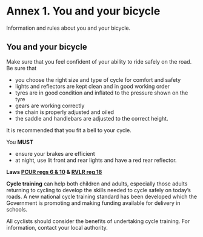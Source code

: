 <h1>Annex 1. You and your bicycle</h1>
<p>Information and rules about you and your bicycle.</p>
<h2>You and your bicycle</h2>
<p>Make sure that you feel confident of your ability to ride safely on the road. Be sure that</p>
<ul><li>you choose the right size and type of cycle for comfort and safety</li>
<li>lights and reflectors are kept clean and in good working order</li>
<li>tyres are in good condition and inflated to the pressure shown on the tyre</li>
<li>gears are working correctly</li>
<li>the chain is properly adjusted and oiled</li>
<li>the saddle and handlebars are adjusted to the correct height.</li>
</ul>
<p>It is recommended that you fit a bell to your cycle.</p>
<p>You <strong>MUST</strong>
</p>
<ul><li>ensure your brakes are efficient</li>
<li>at night, use lit front and rear lights and have a red rear reflector.</li>
</ul>
<p><strong>Laws <a href='http://www.legislation.gov.uk/uksi/1983/1176/made'>PCUR regs 6 & 10</a> & <a href='http://www.legislation.gov.uk/uksi/1989/1796/regulation/18/made'>RVLR reg 18</a></strong>
</p>
<p><strong>Cycle training</strong>
can help both children and adults, especially those adults returning to cycling to develop the skills needed to cycle safely on today’s roads. A new national cycle training standard has been developed which the Government is promoting and making funding available for delivery in schools.</p>
<p>All cyclists should consider the benefits of undertaking cycle training. For information, contact your local authority.</p>

